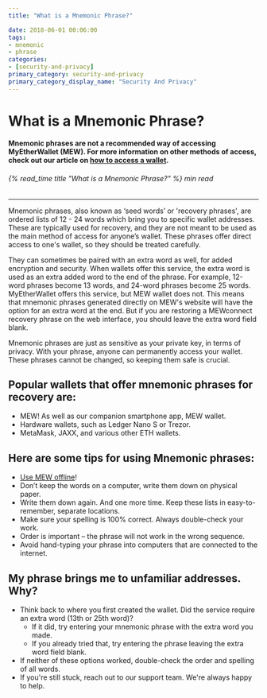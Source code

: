 ```yaml
---
title: "What is a Mnemonic Phrase?"

date: 2018-06-01 00:06:00
tags:
- mnemonic
- phrase
categories:
- [security-and-privacy]
primary_category: security-and-privacy
primary_category_display_name: "Security And Privacy"
---
```


# **What is a Mnemonic Phrase?**

#### **Mnemonic phrases are not a recommended way of accessing MyEtherWallet (MEW).  For more information on other methods of access, check out our article on [how to access a wallet][accessMEW].**

###### {% read_time title "What is a Mnemonic Phrase?" %} min read

* * *

Mnemonic phrases, also known as ‘seed words’ or 'recovery phrases', are ordered lists of 12 - 24 words which bring you to specific wallet addresses. These are typically used for recovery, and they are not meant to be used as the main method of access for anyone’s wallet. These phrases offer direct access to one's wallet, so they should be treated carefully.

They can sometimes be paired with an extra word as well, for added encryption and security. When wallets offer this service, the extra word is used as an extra added word to the end of the phrase. For example, 12-word phrases become 13 words, and 24-word phrases become 25 words. MyEtherWallet offers this service, but MEW wallet does not. This means that mnemonic phrases generated directly on MEW's website will have the option for an extra word at the end. But if you are restoring a MEWconnect recovery phrase on the web interface, you should leave the extra word field blank. 

Mnemonic phrases are just as sensitive as your private key, in terms of privacy. With your phrase, anyone can permanently access your wallet. These phrases cannot be changed, so keeping them safe is crucial. 

## **Popular wallets that offer mnemonic phrases for recovery are:**

-   MEW! As well as our companion smartphone app, MEW wallet.
-   Hardware wallets, such as Ledger Nano S or Trezor.
-   MetaMask, JAXX, and various other ETH wallets.

## **Here are some tips for using Mnemonic phrases:**

-   [Use MEW offline][mewoffline]!
-   Don’t keep the words on a computer, write them down on physical paper.
-   Write them down again. And one more time. Keep these lists in easy-to-remember, separate locations.
-   Make sure your spelling is 100% correct. Always double-check your work.
-   Order is important – the phrase will not work in the wrong sequence.
-   Avoid hand-typing your phrase into computers that are connected to the internet.

## **My phrase brings me to unfamiliar addresses. Why?**

-   Think back to where you first created the wallet. Did the service require an extra word (13th or 25th word)?
    -   If it did, try entering your mnemonic phrase with the extra word you made.
    -   If you already tried that, try entering the phrase leaving the extra word field blank.
-   If neither of these options worked, double-check the order and spelling of all words.
-   If you're still stuck, reach out to our support team. We're always happy to help.

[accessMEW]: /@@@@@@/getting-started/how-to-access-your-wallet/

[mewoffline]: /@@@@@@/offline/using-mew-offline/
